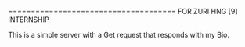 =====================================
FOR ZURI HNG [9] INTERNSHIP

This is a  simple server with a Get request that responds with my Bio.